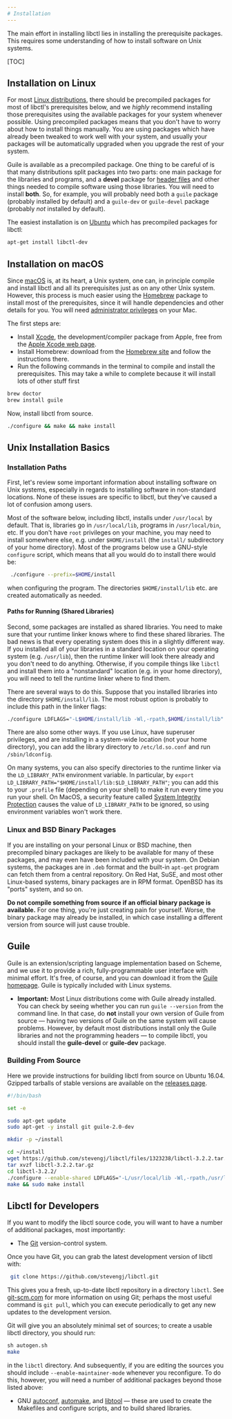 ```yaml
---
# Installation
---
```


The main effort in installing libctl lies in installing the prerequisite packages. This requires some understanding of how to install software on Unix systems.

[TOC]

Installation on Linux
-------------------------

For most [Linux distributions](https://en.wikipedia.org/wiki/Linux_distribution), there should be precompiled packages for most of libctl's prerequisites below, and we *highly* recommend installing those prerequisites using the available packages for your system whenever possible. Using precompiled packages means that you don't have to worry about how to install things manually. You are using packages which have already been tweaked to work well with your system, and usually your packages will be automatically upgraded when you upgrade the rest of your system.

Guile is available as a precompiled package. One thing to be careful of is that many distributions split packages into two parts: one main package for the libraries and programs, and a **devel** package for [header files](https://en.wikipedia.org/wiki/Header_file) and other things needed to compile software using those libraries. You will need to install **both**. So, for example, you will probably need both a `guile` package (probably installed by default) and a `guile-dev` or `guile-devel` package (probably *not* installed by default).

The easiest installation is on [Ubuntu](https://en.wikipedia.org/wiki/Ubuntu_(operating_system)) which has precompiled packages for libctl:

```sh
apt-get install libctl-dev
```

Installation on macOS 
-----------------------

Since [macOS](https://en.wikipedia.org/wiki/macOS) is, at its heart, a Unix system, one can, in principle compile and install libctl and all its prerequisites just as on any other Unix system. However, this process is much easier using the [Homebrew](https://en.wikipedia.org/wiki/Homebrew_(package_management_software)) package to install most of the prerequisites, since it will handle dependencies and other details for you. You will need [administrator privileges](http://support.apple.com/kb/PH3920) on your Mac.

The first steps are:

-   Install [Xcode](https://en.wikipedia.org/wiki/Xcode), the development/compiler package from Apple, free from the [Apple Xcode web page](https://developer.apple.com/xcode/).
-   Install Homebrew: download from the [Homebrew site](http://brew.sh/) and follow the instructions there.
-   Run the following commands in the terminal to compile and install the prerequisites. This may take a while to complete because it will install lots of other stuff first

```sh
brew doctor
brew install guile
```

Now, install libctl from source.

```sh
./configure && make && make install
```

Unix Installation Basics
------------------------

### Installation Paths

First, let's review some important information about installing software on Unix systems, especially in regards to installing software in non-standard locations. None of these issues are specific to libctl, but they've caused a lot of confusion among users.

Most of the software below, including libctl, installs under `/usr/local` by default. That is, libraries go in `/usr/local/lib`, programs in `/usr/local/bin`, etc. If you don't have `root` privileges on your machine, you may need to install somewhere else, e.g. under `$HOME/install` (the `install/` subdirectory of your home directory). Most of the programs below use a GNU-style `configure` script, which means that all you would do to install there would be:

```sh
 ./configure --prefix=$HOME/install
```

when configuring the program. The directories `$HOME/install/lib` etc. are created automatically as needed.

#### Paths for Running (Shared Libraries)

Second, some packages are installed as shared libraries. You need to make sure that your runtime linker knows where to find these shared libraries. The bad news is that every operating system does this in a slightly different way. If you installed all of your libraries in a standard location on your operating system (e.g. `/usr/lib`), then the runtime linker will look there already and you don't need to do anything.  Otherwise, if you compile things like `libctl` and install them into a "nonstandard" location (e.g. in your home directory), you will need to tell the runtime linker where to find them.

There are several ways to do this.  Suppose that you installed libraries into the directory `$HOME/install/lib`. The most robust option is probably to include this path in the linker flags:

```bash
./configure LDFLAGS="-L$HOME/install/lib -Wl,-rpath,$HOME/install/lib"   ...other flags...
```

There are also some other ways.  If you use Linux, have superuser privileges, and are installing in a system-wide location (not your home directory), you can add the library directory to `/etc/ld.so.conf` and run `/sbin/ldconfig`.

On many systems, you can also specify directories to the runtime linker via the `LD_LIBRARY_PATH` environment variable. In particular, by `export LD_LIBRARY_PATH="$HOME/install/lib:$LD_LIBRARY_PATH"`; you can add this to your `.profile` file (depending on your shell) to make it run every time you run your shell. On MacOS, a security feature called [System Integrity Protection](https://en.wikipedia.org/wiki/System_Integrity_Protection) causes the value of `LD_LIBRARY_PATH` to be ignored, so using environment variables won't work there.

### Linux and BSD Binary Packages

If you are installing on your personal Linux or BSD machine, then precompiled binary packages are likely to be available for many of these packages, and may even have been included with your system. On Debian systems, the packages are in `.deb` format and the built-in `apt-get` program can fetch them from a central repository. On Red Hat, SuSE, and most other Linux-based systems, binary packages are in RPM format.  OpenBSD has its "ports" system, and so on.

**Do not compile something from source if an official binary package is available.**  For one thing, you're just creating pain for yourself.  Worse, the binary package may already be installed, in which case installing a different version from source will just cause trouble.

Guile
-----

Guile is an extension/scripting language implementation based on Scheme, and we use it to provide a rich, fully-programmable user interface with minimal effort. It's free, of course, and you can download it from the [Guile homepage](http://www.gnu.org/software/guile/). Guile is typically included with Linux systems.

- **Important:** Most Linux distributions come with Guile already installed. You can check by seeing whether you can run `guile --version` from the command line. In that case, do **not** install your own version of Guile from source &mdash; having two versions of Guile on the same system will cause problems. However, by default most distributions install only the Guile libraries and not the programming headers &mdash; to compile libctl, you should install the **guile-devel** or **guile-dev** package.

### Building From Source

Here we provide instructions for building libctl from source on Ubuntu 16.04. Gzipped tarballs of stable versions are available on the [releases page](https://github.com/stevengj/libctl/releases).

```bash
#!/bin/bash

set -e

sudo apt-get update
sudo apt-get -y install git guile-2.0-dev

mkdir -p ~/install

cd ~/install
wget https://github.com/stevengj/libctl/files/1323238/libctl-3.2.2.tar.gz
tar xvzf libctl-3.2.2.tar.gz
cd libctl-3.2.2/
./configure --enable-shared LDFLAGS="-L/usr/local/lib -Wl,-rpath,/usr/local/lib"
make && sudo make install
```

Libctl for Developers
-------------------

If you want to modify the libctl source code, you will want to have a number of additional packages, most importantly:

-   The [Git](https://git-scm.com/) version-control system.

Once you have Git, you can grab the latest development version of libctl with:

```sh
 git clone https://github.com/stevengj/libctl.git
```

This gives you a fresh, up-to-date libctl repository in a directory `libctl`. See [git-scm.com](https://git-scm.com/) for more information on using Git; perhaps the most useful command is `git pull`, which you can execute periodically to get any new updates to the development version.

Git will give you an absolutely minimal set of sources; to create a usable libctl directory, you should run:

```sh
sh autogen.sh
make
```

in the `libctl` directory. And subsequently, if you are editing the sources you should include `--enable-maintainer-mode` whenever you reconfigure. To do this, however, you will need a number of additional packages beyond those listed above:

-   GNU [autoconf](https://www.gnu.org/software/autoconf/autoconf.html), [automake](https://www.gnu.org/software/automake/), and [libtool](https://www.gnu.org/software/libtool/libtool.html) &mdash; these are used to create the Makefiles and configure scripts, and to build shared libraries.